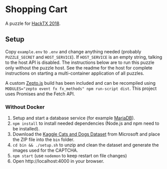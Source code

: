 # Shopping Cart

A puzzle for [HackTX 2018](https://hacktx.com/).

## Setup

Copy `example.env` to `.env` and change anything needed (probably `PUZZLE_SECRET` and `HOST_SERVICE`). If `HOST_SERVICE` is an empty string, talking to the host API is disabled. The instructions below are to run this puzzle only without the puzzle host. See the readme for the host for complete instructions on starting a multi-container application of all puzzles.

A custom [Zepto.js](https://github.com/madrobby/zepto) build has been included and can be recompiled using `MODULES="zepto event fx fx_methods" npm run-script dist`.
This project uses Promises and the Fetch API.

### Without Docker

1. Setup and start a database service (for example [MariaDB](https://mariadb.org/)).
2. `npm install` to install needed dependencies (Node.js and npm need to be installed).
3. Download the [Kaggle Cats and Dogs Dataset](https://www.microsoft.com/en-us/download/details.aspx?id=54765) from Microsoft and place the ZIP file into the `bin` folder.
4. `cd bin && ./setup.sh` to unzip and clean the dataset and generate the images used for the CAPTCHA.
5. `npm start` (use `nodemon` to keep restart on file changes)
6. Open http://localhost:4000 in your browser.
